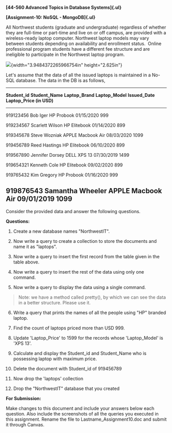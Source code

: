 **[44-560 Advanced Topics in Database Systems]{.ul}**

**[Assignment-10: NoSQL - MongoDB]{.ul}**

All Northwest students (graduate and undergraduate) regardless of whether they are full-time or part-time and live on or off campus, are provided with a wireless-ready laptop computer. Northwest laptop models may vary between students depending on availability and enrollment status.  Online professional program students have a different fee structure and are ineligible to participate in the Northwest laptop program.

![](media/image1.jpg){width="3.9484372265966754in" height="2.625in"}

Let's assume that the data of all the issued laptops is maintained in a No-SQL database. The data in the DB is as follows,

  -----------------------------------------------------------------------------------------------------------------------
  **Student_id**   **Student_Name**   **Laptop_Brand**   **Laptop_Model**   **Issued_Date**   **Laptop_Price (in USD)**
  ---------------- ------------------ ------------------ ------------------ ----------------- ---------------------------
  919123456        Bob Iger           HP                 Probook            01/15/2020        999

  919234567        Scarlett Wilson    HP                 Elitebook          01/14/2020        899

  919345678        Steve Wozniak      APPLE              Macbook Air        08/03/2020        1099

  919456789        Reed Hastings      HP                 Elitebook          06/10/2020        899

  919567890        Jennifer Dorsey    DELL               XPS 13             07/30/2019        1499

  919654321        Kenneth Cole       HP                 Elitebook          09/02/2020        899

  919765432        Kim Gregory        HP                 Probook            01/16/2020        999

  919876543        Samantha Wheeler   APPLE              Macbook Air        09/01/2019        1099
  -----------------------------------------------------------------------------------------------------------------------

Consider the provided data and answer the following questions.

**Questions:**

1.  Create a new database names "NorthwestIT".

2.  Now write a query to create a collection to store the documents and name it as "laptops".

3.  Now write a query to insert the first record from the table given in the table above.

4.  Now write a query to insert the rest of the data using only one command.

5.  Now write a query to display the data using a single command.

> Note: we have a method called pretty(), by which we can see the data in a better structure. Please use it.

6.  Write a query that prints the names of all the people using "HP" branded laptop.

7.  Find the count of laptops priced more than USD 999.

8.  Update 'Laptop_Price' to 1599 for the records whose 'Laptop_Model' is 'XPS 13'.

9.  Calculate and display the Student_id and Student_Name who is possessing laptop with maximum price.

10. Delete the document with Student_id of 919456789

11. Now drop the 'laptops' collection

12. Drop the "NorthwestIT" database that you created

**For Submission:**

Make changes to this document and include your answers below each question. Also include the screenshots of all the queries you executed in this assignment. Rename the file to Lastname_Assignment10.doc and submit it through Canvas.
